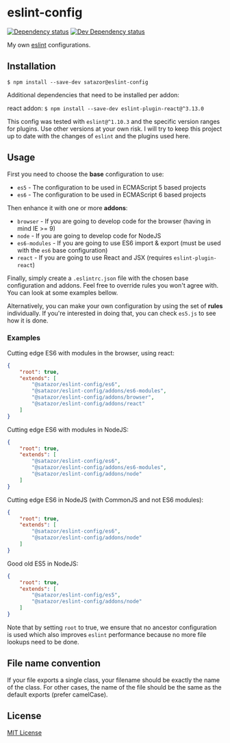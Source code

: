 # eslint-config

[![Dependency status][david-dm-image]][david-dm-url] [![Dev Dependency status][david-dm-dev-image]][david-dm-dev-url]

[david-dm-url]:https://david-dm.org/satazor/eslint-config
[david-dm-image]:https://img.shields.io/david/satazor/eslint-config.svg
[david-dm-dev-url]:https://david-dm.org/satazor/eslint-config#info=devDependencies
[david-dm-dev-image]:https://img.shields.io/david/dev/satazor/eslint-config.svg

My own [eslint](http://eslint.org/) configurations.


## Installation

`$ npm install --save-dev satazor@eslint-config`

Additional dependencies that need to be installed per addon:

react addon: `$ npm install --save-dev eslint-plugin-react@^3.13.0`

This config was tested with `eslint@^1.10.3` and the specific version ranges for plugins. Use other versions at your own risk. I will try to keep this project up to date with the changes of `eslint` and the plugins used here.


## Usage

First you need to choose the **base** configuration to use:

- `es5` - The configuration to be used in ECMAScript 5 based projects
- `es6` - The configuration to be used in ECMAScript 6 based projects

Then enhance it with one or more **addons**:

- `browser` - If you are going to develop code for the browser (having in mind IE >= 9)
- `node` - If you are going to develop code for NodeJS
- `es6-modules` - If you are going to use ES6 import & export (must be used with the `es6` base configuration)
- `react` - If you are going to use React and JSX (requires `eslint-plugin-react`)

Finally, simply create a `.eslintrc.json` file with the chosen base configuration and addons. Feel free to override rules you won't agree with. You can look at some examples bellow.

Alternatively, you can make your own configuration by using the set of **rules** individually. If you're interested in doing that, you can check `es5.js` to see how it is done.


### Examples

Cutting edge ES6 with modules in the browser, using react:

```json
{
    "root": true,
    "extends": [
        "@satazor/eslint-config/es6",
        "@satazor/eslint-config/addons/es6-modules",
        "@satazor/eslint-config/addons/browser",
        "@satazor/eslint-config/addons/react"
    ]
}
```

Cutting edge ES6 with modules in NodeJS:

```json
{
    "root": true,
    "extends": [
        "@satazor/eslint-config/es6",
        "@satazor/eslint-config/addons/es6-modules",
        "@satazor/eslint-config/addons/node"
    ]
}
```

Cutting edge ES6 in NodeJS (with CommonJS and not ES6 modules):

```json
{
    "root": true,
    "extends": [
        "@satazor/eslint-config/es6",
        "@satazor/eslint-config/addons/node"
    ]
}
```

Good old ES5 in NodeJS:

```json
{
    "root": true,
    "extends": [
        "@satazor/eslint-config/es5",
        "@satazor/eslint-config/addons/node"
    ]
}
```

Note that by setting `root` to true, we ensure that no ancestor configuration is used which also improves `eslint` performance because no more file lookups need to be done.


## File name convention

If your file exports a single class, your filename should be exactly the name of the class. For other cases, the name of the file should be the same as the default exports (prefer camelCase).


## License

[MIT License](http://opensource.org/licenses/MIT)

